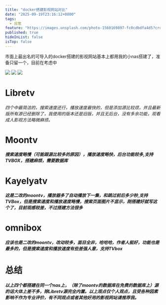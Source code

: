 ```yaml
---
title: "docker搭建影视网站对比"
date: "2025-09-19T23:16:12+0800"
tags:
  - 日常
feature: "https://images.unsplash.com/photo-1560169897-fc0cdbdfa4d5?crop=entropy&cs=tinysrgb&fit=max&fm=jpg&ixid=M3wzNjAwOTd8MHwxfHNlYXJjaHwxfHx0dnxlbnwwfDB8fHwxNzU4Mjk1MDE0fDA&ixlib=rb-4.1.0&q=80&w=1080"
published: true
hideInList: false
isTop: false
---
```


市面上最出名的可导入的docker搭建的影视网站基本上都用我的小nas搭建了，准备只留一个，目前在考虑中
<!--more-->


![](/images/Screenshot_20250919_224751_com_trim_app_MainActivity_edit_536425875304950.webp)
![](/images/Screenshot_20250919_224854_com_trim_app_MainActivity_edit_536463585795665.webp)
![](/images/Screenshot_20250919_224757_com_trim_app_MainActivity_edit_536414764336101.webp)



# Libretv
###### 四个中最简洁的，搜索速度还行，播放速度最快的，但是添加源比较烦，并且最新版所有源已经删除了，我使用的版本还是旧版，并且无后台，没有多余功能，观看成人影视方法略微麻烦。
# Moontv
##### 搜索速度略慢（可能跟源比较多的原因），播放速度略快，后台功能较多,支持TVBOX，搭建麻烦，需要数据库
# Kayelyatv
##### 这是二改的moontv，播放器多了自动播放下一集，和跳过前后多少秒,支持TVBox，但是搜索速度和播放速度略慢，搜索页面图片不显示，刚搭建好就写这个了，目前观感较差，不过搭建方法很多
# omnibox
##### 应该也是二改的moontv，改动较多，面目全非，哈哈哈，作者人挺好，功能也是最多的，但是搜索速度和播放速度有些差强人意，支持TVbox

# 总结
##### 以上四个都搭建在同一个nas上，（除了moontv的数据库在免费的数据库上）源的话大体上差不多，除Libretv源完全内置。以上观点仅个人观点，且受各种因素影响不作为专业评价，有不同观点或者其他好用的影视网站请推荐我。
